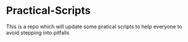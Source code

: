 # Practical-Scripts
This is a repo which will update some pratical scripts to help everyone to avoid stepping into pitfalls
